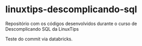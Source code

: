 # linuxtips-descomplicando-sql
Repositório com os códigos desenvolvidos durante o curso de Descomplicando SQL da LinuxTips

Teste do commit via databricks.
